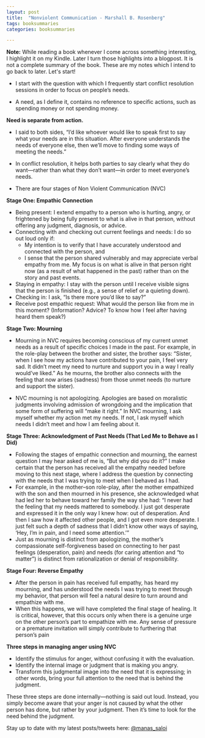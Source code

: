 ```yaml
---
layout: post
title:  "Nonviolent Communication - Marshall B. Rosenberg"
tags: booksummaries
categories: booksummaries

---
```


**Note:** While reading a book whenever I come across something interesting, I highlight it on my Kindle. Later I turn those highlights into a blogpost. It is not a complete summary of the book. These are my notes which I intend to go back to later. Let's start!


+ I start with the question with which I frequently start conflict resolution sessions in order to focus on people’s needs.   

+ A need, as I define it, contains no reference to specific actions, such as spending money or not spending money.  

**Need is separate from action.**

+ I said to both sides, “I’d like whoever would like to speak first to say what your needs are in this situation. After everyone understands the needs of everyone else, then we’ll move to finding some ways of meeting the needs.”

+ In conflict resolution, it helps both parties to say clearly what they do want—rather than what they don’t want—in order to meet everyone’s needs.

+ There are four stages of Non Violent Communication (NVC)

**Stage One: Empathic Connection**

+ Being present: I extend empathy to a person who is hurting, angry, or frightened by being fully present to what is alive in that person, without offering any judgment, diagnosis, or advice.
+ Connecting with and checking out current feelings and needs: I do so out loud only if:  
  * My intention is to verify that I have accurately understood and connected with the person, and
  * I sense that the person shared vulnerably and may appreciate verbal empathy from me. My focus is on what is alive in that person right now (as a result of what happened in the past) rather than on the story and past events.
+ Staying in empathy: I stay with the person until I receive visible signs that the person is finished (e.g., a sense of relief or a quieting down).
+ Checking in: I ask, “Is there more you’d like to say?”
+ Receive post empathic request: What would the person like from me in this moment? (Information? Advice? To know how I feel after having heard them speak?)

**Stage Two: Mourning**

+ Mourning in NVC requires becoming conscious of my current unmet needs as a result of specific choices I made in the past. For example, in the role-play between the brother and sister, the brother says: “Sister, when I see how my actions have contributed to your pain, I feel very sad. It didn’t meet my need to nurture and support you in a way I really would’ve liked.” As he mourns, the brother also connects with the feeling that now arises (sadness) from those unmet needs (to nurture and support the sister).  

+ NVC mourning is not apologizing. Apologies are based on moralistic judgments involving admission of wrongdoing and the implication that some form of suffering will “make it right.” In NVC mourning, I ask myself whether my action met my needs. If not, I ask myself which needs I didn’t meet and how I am feeling about it.  

**Stage Three: Acknowledgment of Past Needs (That Led Me to Behave as I Did)**

+ Following the stages of empathic connection and mourning, the earnest question I may hear asked of me is, “But why did you do it?” I make certain that the person has received all the empathy needed before moving to this next stage, where I address the question by connecting with the needs that I was trying to meet when I behaved as I had.
+ For example, in the mother–son role-play, after the mother empathized with the son and then mourned in his presence, she acknowledged what had led her to behave toward her family the way she had: “I never had the feeling that my needs mattered to somebody. I just got desperate and expressed it in the only way I knew how: out of desperation. And then I saw how it affected other people, and I got even more desperate. I just felt such a depth of sadness that I didn’t know other ways of saying, ‘Hey, I’m in pain, and I need some attention.’”
+ Just as mourning is distinct from apologizing, the mother’s compassionate self-forgiveness based on connecting to her past feelings (desperation, pain) and needs (for caring attention and “to matter”) is distinct from rationalization or denial of responsibility.

**Stage Four: Reverse Empathy**

+ After the person in pain has received full empathy, has heard my mourning, and has understood the needs I was trying to meet through my behavior, that person will feel a natural desire to turn around and empathize with me.
+ When this happens, we will have completed the final stage of healing. It is critical, however, that this occurs only when there is a genuine urge on the other person’s part to empathize with me. Any sense of pressure or a premature invitation will simply contribute to furthering that person’s pain

**Three steps in managing anger using NVC**

+ Identify the stimulus for anger, without confusing it with the evaluation.
+ Identify the internal image or judgment that is making you angry.
+ Transform this judgmental image into the need that it is expressing; in other words, bring your full attention to the need that is behind the judgment.  

These three steps are done internally—nothing is said out loud. Instead, you simply become aware that your anger is not caused by what the other person has done, but rather by your judgment. Then it’s time to look for the need behind the judgment.

Stay up to date with my latest posts/tweets here: [@manas_saloi](http://twitter.com/manas_saloi)
